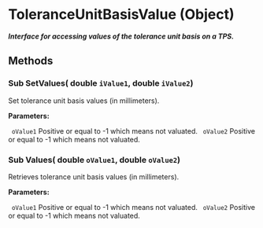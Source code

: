 # ToleranceUnitBasisValue (Object)

**_Interface for accessing values of the tolerance unit basis on a TPS._**

## Methods

### Sub **SetValues**( double  `iValue1`,  double  `iValue2`)

Set tolerance unit basis values (in millimeters).

**Parameters:**

` oValue1`      Positive or equal to -1 which means not valuated.
` oValue2`      Positive or equal to -1 which means not valuated.

### Sub **Values**( double  `oValue1`,  double  `oValue2`)

Retrieves tolerance unit basis values (in millimeters).

**Parameters:**

` oValue1`      Positive or equal to -1 which means not valuated.
` oValue2`      Positive or equal to -1 which means not valuated.